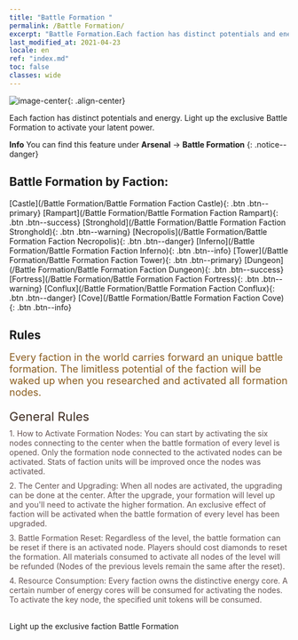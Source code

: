 ```yaml
---
title: "Battle Formation "
permalink: /Battle Formation/
excerpt: "Battle Formation.Each faction has distinct potentials and energy. Light up the exclusive Battle Formation to activate your latent power."
last_modified_at: 2021-04-23
locale: en
ref: "index.md"
toc: false
classes: wide
---
```


![image-center](/images/newBattleFormation.jpg){: .align-center}

  Each faction has distinct potentials and energy. Light up the exclusive Battle Formation to activate your latent power.

**Info** You can find this feature under **Arsenal** -> **Battle Formation** 
{: .notice--danger}

## Battle Formation by Faction: 

  [Castle](/Battle Formation/Battle Formation Faction Castle){: .btn .btn--primary} [Rampart](/Battle Formation/Battle Formation Faction Rampart){: .btn .btn--success} [Stronghold](/Battle Formation/Battle Formation Faction Stronghold){: .btn .btn--warning} [Necropolis](/Battle Formation/Battle Formation Faction Necropolis){: .btn .btn--danger} [Inferno](/Battle Formation/Battle Formation Faction Inferno){: .btn .btn--info} [Tower](/Battle Formation/Battle Formation Faction Tower){: .btn .btn--primary} [Dungeon](/Battle Formation/Battle Formation Faction Dungeon){: .btn .btn--success} [Fortress](/Battle Formation/Battle Formation Faction Fortress){: .btn .btn--warning} [Conflux](/Battle Formation/Battle Formation Faction Conflux){: .btn .btn--danger} [Cove](/Battle Formation/Battle Formation Faction Cove){: .btn .btn--info} 

## Rules

  <span style="color: #8a5c1d;font-size:18px">Every faction in the world carries forward an unique battle formation. The limitless potential of the faction will be waked up when you researched and activated all formation nodes. </span><br/><span style="color: #ffffff">　</span><br/><span style="color: #3c2a1e;font-size:22px">General Rules</span><br/><span style="color: #ffffff;font-size:6px">　</span><br/><span style="color: #645252">1. How to Activate Formation Nodes: You can start by activating the six nodes connecting to the center when the battle formation of every level is opened. Only the formation node connected to the activated nodes can be activated. Stats of faction units will be improved once the nodes was activated. </span><br/><span style="color: #ffffff;font-size:6px">　</span><br/><span style="color: #645252">2. The Center and Upgrading: When all nodes are activated, the upgrading can be done at the center. After the upgrade, your formation will level up and you'll need to activate the higher formation. An exclusive effect of faction will be activated when the battle formation of every level has been upgraded. </span><br/><span style="color: #ffffff;font-size:6px">　</span><br/><span style="color: #645252">3. Battle Formation Reset: Regardless of the level, the battle formation can be reset if there is an activated node. Players should cost diamonds to reset the formation. All materials consumed to activate all nodes of the level will be refunded (Nodes of the previous levels remain the same after the reset). </span><br/><span style="color: #ffffff;font-size:6px">　</span><br/><span style="color: #645252">4. Resource Consumption: Every faction owns the distinctive energy core. A certain number of energy cores will be consumed for activating the nodes. To activate the key node, the specified unit tokens will be consumed.</span>

<br/>  Light up the exclusive faction Battle Formation

<br/>